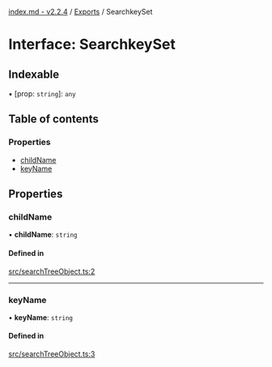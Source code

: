 [index.md - v2.2.4](../README.md) / [Exports](../modules.md) / SearchkeySet

# Interface: SearchkeySet

## Indexable

▪ [prop: `string`]: `any`

## Table of contents

### Properties

-   [childName](SearchkeySet.md#childname)
-   [keyName](SearchkeySet.md#keyname)

## Properties

### childName

• **childName**: `string`

#### Defined in

[src/searchTreeObject.ts:2](https://github.com/saqqdy/js-cool/blob/4221aa6/src/searchTreeObject.ts#L2)

---

### keyName

• **keyName**: `string`

#### Defined in

[src/searchTreeObject.ts:3](https://github.com/saqqdy/js-cool/blob/4221aa6/src/searchTreeObject.ts#L3)
